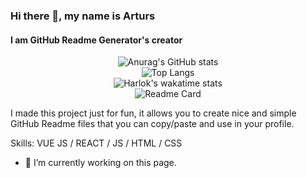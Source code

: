 ### Hi there 👋, my name is Arturs
#### I am GitHub Readme Generator's creator

<div align="center">
  <img src="https://github-readme-stats.vercel.app/api?username=anuraghazra&show_icons=true&theme=transparent" alt="Anurag's GitHub stats">
</div>

<div align="center">
  <img src="https://github-readme-stats.vercel.app/api/top-langs/?username=anuraghazra&hide_progress=true&theme=transparent" alt="Top Langs">
</div>

<div align="center">
  <img src="https://github-readme-stats.vercel.app/api/wakatime?username=Harlok&theme=transparent" alt="Harlok's wakatime stats">
</div>

<div align="center">
  <img src="https://github-readme-stats.vercel.app/api/pin/?username=anuraghazra&repo=github-readme-stats&theme=transparent" alt="Readme Card">
</div>

I made this project just for fun, it allows you to create nice and simple GitHub Readme files that you can copy/paste and use in your profile.

Skills: VUE JS / REACT / JS / HTML / CSS

- 🔭 I’m currently working on this page. 
